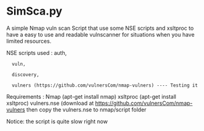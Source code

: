 # SimSca.py
A simple Nmap vuln scan Script that use some NSE scripts and xsltproc to have a easy to use and readable vulnscanner for situations when you have limited resources.


NSE scripts used : 
      auth,
      
      vuln,
      
      discovery,
      
      vulners (https://github.com/vulnersCom/nmap-vulners) ---- Testing it
      
      
Requirements :  Nmap     (apt-get install nmap)
                xsltproc (apt-get install xsltproc)
                vulners.nse (download at https://github.com/vulnersCom/nmap-vulners then copy the vulners.nse to nmap/script folder           
      
 
Notice: the script is quite slow right now 
